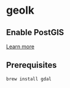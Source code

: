 # geolk

## Enable PostGIS 

[Learn more](https://neon.tech/docs/extensions/postgis#enable-the-postgis-extension)

## Prerequisites

```bash
brew install gdal
```